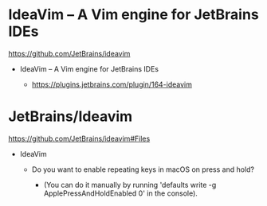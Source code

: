 # IdeaVim – A Vim engine for JetBrains IDEs

https://github.com/JetBrains/ideavim

- IdeaVim – A Vim engine for JetBrains IDEs

  - https://plugins.jetbrains.com/plugin/164-ideavim


# JetBrains/Ideavim

https://github.com/JetBrains/ideavim#Files

- IdeaVim
  - Do you want to enable repeating keys in macOS on press and hold?

    - (You can do it manually by running 'defaults write -g ApplePressAndHoldEnabled 0' in the console).
